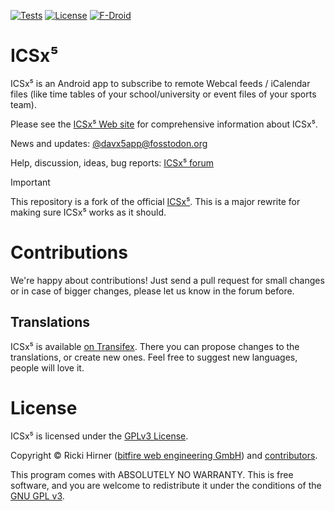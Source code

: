 

[![Tests](https://github.com/bitfireAT/icsx5/actions/workflows/test-dev.yml/badge.svg)](https://github.com/bitfireAT/icsx5/actions/workflows/test-dev.yml)
[![License](https://img.shields.io/github/license/bitfireAT/icsx5)](https://github.com/bitfireAT/icsx5/blob/main/LICENSE)
[![F-Droid](https://img.shields.io/f-droid/v/at.bitfire.icsdroid)](https://f-droid.org/packages/at.bitfire.icsdroid/)


ICSx⁵
========

ICSx⁵ is an Android app to subscribe to remote Webcal feeds / iCalendar files (like
time tables of your school/university or event files of your sports team).

Please see the [ICSx⁵ Web site](https://icsx5.bitfire.at) for comprehensive information about ICSx⁵.

News and updates: [@davx5app@fosstodon.org](https://fosstodon.org/@davx5app)

Help, discussion, ideas, bug reports: [ICSx⁵ forum](https://icsx5.bitfire.at/forums/)

> [!IMPORTANT]
> 
> This repository is a fork of the official [ICSx⁵](https://github.com/bitfireAT/icsx5).
> This is a major rewrite for making sure ICSx⁵ works as it should.



Contributions
=======

We're happy about contributions! Just send a pull request for small changes or in case
of bigger changes, please let us know in the forum before.

## Translations
ICSx⁵ is available [on Transifex](https://www.transifex.com/bitfireAT/icsx5/). There you can propose
changes to the translations, or create new ones. Feel free to suggest new languages, people will
love it.



License 
=======

ICSx⁵ is licensed under the [GPLv3 License](LICENSE).

Copyright © Ricki Hirner ([bitfire web engineering GmbH](https://www.bitfire.at)) and [contributors](https://github.com/bitfireAT/icsx5/graphs/contributors).

This program comes with ABSOLUTELY NO WARRANTY. This is free software, and you are welcome
to redistribute it under the conditions of the [GNU GPL v3](https://www.gnu.org/licenses/gpl-3.0.html).

